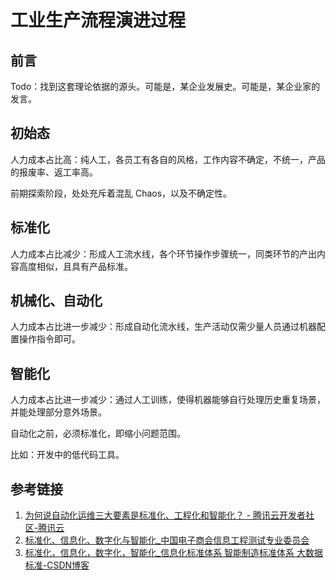 # 工业生产流程演进过程

## 前言

Todo：找到这套理论依据的源头。可能是，某企业发展史。可能是，某企业家的发言。

## 初始态

人力成本占比高：纯人工，各员工有各自的风格，工作内容不确定，不统一，产品的报废率、返工率高。

前期探索阶段，处处充斥着混乱 Chaos，以及不确定性。

## 标准化

人力成本占比减少：形成人工流水线，各个环节操作步骤统一，同类环节的产出内容高度相似，且具有产品标准。

## 机械化、自动化

人力成本占比进一步减少：形成自动化流水线，生产活动仅需少量人员通过机器配置操作指令即可。

## 智能化

人力成本占比进一步减少：通过人工训练，使得机器能够自行处理历史重复场景，并能处理部分意外场景。

自动化之前，必须标准化，即缩小问题范围。

比如：开发中的低代码工具。

## 参考链接

1. [为何说自动化运维三大要素是标准化、工程化和智能化？ - 腾讯云开发者社区-腾讯云](https://cloud.tencent.com/developer/news/176901)
2. [标准化、信息化、数字化与智能化\_中国电子商会信息工程测试专业委员会](http://www.ceietn.com/a/jianzhujienen/zygx/2024/0422/837.html)
3. [标准化，信息化，数字化，智能化\_信息化标准体系 智能制造标准体系 大数据标准-CSDN博客](https://blog.csdn.net/sim_faris/article/details/138140359)